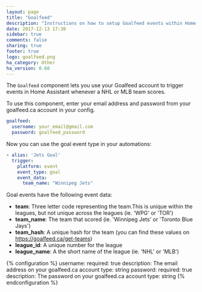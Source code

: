 ```yaml
---
layout: page
title: "Goalfeed"
description: "Instructions on how to setup Goalfeed events within Home Assistant."
date: 2017-12-13 17:30
sidebar: true
comments: false
sharing: true
footer: true
logo: goalfeed.png
ha_category: Other
ha_version: 0.60
---
```


The `Goalfeed` component lets you use your Goalfeed account to trigger events in Home Assistant whenever a NHL or MLB team scores. 

To use this component, enter your email address and password from your goalfeed.ca account in your config.

```yaml
goalfeed:
  username: your_email@gmail.com
  password: goalfeed_password
```

Now you can use the goal event type in your automations:

```yaml
- alias: 'Jets Goal'
  trigger:
    platform: event
    event_type: goal
    event_data:
      team_name: "Winnipeg Jets"
```

Goal events have the following event data:

- **team**: Three letter code representing the team.This is unique within the leagues, but not unique across the leagues (ie. 'WPG' or 'TOR')
- **team_name**: The team that scored (ie. 'Winnipeg Jets' or 'Toronto Blue Jays')
- **team_hash**: A unique hash for the team (you can find these values on https://goalfeed.ca/get-teams)
- **league_id**: A unique number for the league
- **league_name**: A the short name of the league (ie. 'NHL' or 'MLB')


{% configuration %}
  username:
    required: true
    description: The email address on your goalfeed.ca account
    type: string
  password:
    required: true
    description: The password on your goalfeed.ca account
    type: string
{% endconfiguration %}

